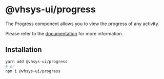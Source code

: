 # @vhsys-ui/progress

The Progress component allows you to view the progress of any activity.

Please refer to the [documentation](https://vhsys.com.br/docs/components/progress) for more information.

## Installation

```sh
yarn add @vhsys-ui/progress
# or
npm i @vhsys-ui/progress
```
